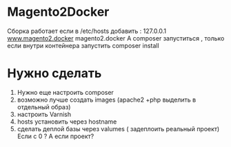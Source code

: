 # Magento2Docker
Сборка работает если в /etc/hosts добавить :
  127.0.0.1       www.magento2.docker magento2.docker
А composer запуститься , только если внутри контейнера запустить composer install  
  
# Нужно сделать  
1) Нужно еще настроить composer
2) возможно лучше создать images (apache2 +php выделить в отдельный образ)
3) настроить  Varnish
4) hosts установить через hostname
5) сделать деплой базы через valumes ( задеплоить реальный проект)
Если с 0 ? А если проект?
